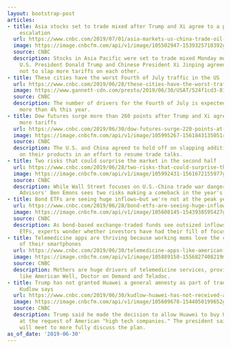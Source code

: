 ```yaml
---
layout: bootstrap-post
articles:
- title: Asia stocks set to trade mixed after Trump and Xi agree to a pause in tariff
    escalation
  url: https://www.cnbc.com/2019/07/01/asia-markets-us-china-trade-oil-currencies-in-focus.html
  image: https://image.cnbcfm.com/api/v1/image/105502947-1539325710392gettyimages-1042142542.jpeg?v=1561937737
  source: CNBC
  description: Stocks in Asia Pacific were set to trade mixed Monday morning after
    U.S. President Donald Trump and Chinese President Xi Jinping agreed over the weekend
    not to slap more tariffs on each other.
- title: These cities have the worst Fourth of July traffic in the US
  url: https://www.cnbc.com/2019/06/28/these-cities-have-the-worst-traffic-for-the-fourth-of-july.html?utm_source=google&utm_medium=amp&utm_campaign=speakable
  image: https://www.gannett-cdn.com/presto/2019/06/30/USAT/524f1cd3-81cf-4a63-a7ec-93d65c3561e6-Screen_Shot_2019-06-30_at_6.05.21_PM.png?crop=1089,613,x0,y23&width=3200&height=1680&fit=bounds
  source: CNBC
  description: The number of drivers for the Fourth of July is expected to rise by
    more than 4% this year.
- title: Dow futures surge more than 260 points after Trump and Xi agree to not impose
    more tariffs
  url: https://www.cnbc.com/2019/06/30/dow-futures-surge-220-points-at-the-open-after-trump-and-xi-agree-to-not-impose-more-tariffs.html
  image: https://image.cnbcfm.com/api/v1/image/105995267-1561843135051rts2k3wb.jpg?v=1561843248
  source: CNBC
  description: The U.S. and China agreed to hold off on slapping additional tariffs
    on their products in an effort to resume trade talks.
- title: Two risks that could surprise the market in the second half
  url: https://www.cnbc.com/2019/06/28/two-risks-that-could-surprise-the-market-in-the-second-half.html
  image: https://image.cnbcfm.com/api/v1/image/105992431-1561672155977gettyimages-1143906994.jpeg?v=1561672239
  source: CNBC
  description: While Wall Street focuses on U.S.-China trade war dangers, Medley Global
    Advisors' Ben Emons sees two risks making a comeback in the year's second half.
- title: Bond ETFs are seeing huge inflows—but we're not at the peak yet, expert says
  url: https://www.cnbc.com/2019/06/28/bond-etfs-are-seeing-huge-inflowsbut-were-not-at-the-peak-yet.html
  image: https://image.cnbcfm.com/api/v1/image/105608145-1543938595427gettyimages-77586075.jpeg?v=1561750331
  source: CNBC
  description: As bond-based exchange-traded funds see outsized inflows versus stock
    ETFs, experts wonder whether investors have had their fill of focused funds.
- title: Telemedicine apps are thriving because working moms love the convenience
    of their smartphones
  url: https://www.cnbc.com/2019/06/30/telemedicine-apps-like-american-well-are-thriving-because-of-moms.html
  image: https://image.cnbcfm.com/api/v1/image/105889150-1556827408219motherusingsmartphone.jpg?v=1556827446
  source: CNBC
  description: Mothers are huge drivers of telemedicine services, provided by companies
    like American Well, Doctor on Demand and Teladoc.
- title: Trump has not granted Huawei a general amnesty as part of trade war truce,
    Kudlow says
  url: https://www.cnbc.com/2019/06/30/kudlow-huawei-has-not-received-a-general-amnesty-from-trump.html
  image: https://image.cnbcfm.com/api/v1/image/105609678-1544050199652gettyimages-1012367478.jpeg?v=1550729452
  source: CNBC
  description: Trump said he made the decision to allow Huawei to buy US products
    at the request of American "high tech companies." The president said his administration
    will meet to more fully discuss the plan.
as_of_date: '2019-06-30'
---
```



